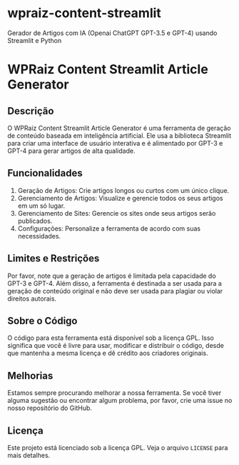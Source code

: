 # wpraiz-content-streamlit
Gerador de Artigos com IA (Openai ChatGPT GPT-3.5 e GPT-4) usando Streamlit e Python

# WPRaiz Content Streamlit Article Generator  
  
## Descrição  
  
O WPRaiz Content Streamlit Article Generator é uma ferramenta de geração de conteúdo baseada em inteligência artificial. Ele usa a biblioteca Streamlit para criar uma interface de usuário interativa e é alimentado por GPT-3 e GPT-4 para gerar artigos de alta qualidade.  
  
## Funcionalidades  
  
1. Geração de Artigos: Crie artigos longos ou curtos com um único clique.  
2. Gerenciamento de Artigos: Visualize e gerencie todos os seus artigos em um só lugar.  
3. Gerenciamento de Sites: Gerencie os sites onde seus artigos serão publicados.  
4. Configurações: Personalize a ferramenta de acordo com suas necessidades.  
  
## Limites e Restrições  
  
Por favor, note que a geração de artigos é limitada pela capacidade do GPT-3 e GPT-4. Além disso, a ferramenta é destinada a ser usada para a geração de conteúdo original e não deve ser usada para plagiar ou violar direitos autorais.  
  
## Sobre o Código  
  
O código para esta ferramenta está disponível sob a licença GPL. Isso significa que você é livre para usar, modificar e distribuir o código, desde que mantenha a mesma licença e dê crédito aos criadores originais.  
  
## Melhorias  
  
Estamos sempre procurando melhorar a nossa ferramenta. Se você tiver alguma sugestão ou encontrar algum problema, por favor, crie uma issue no nosso repositório do GitHub.  
  
## Licença  
  
Este projeto está licenciado sob a licença GPL. Veja o arquivo `LICENSE` para mais detalhes.  
